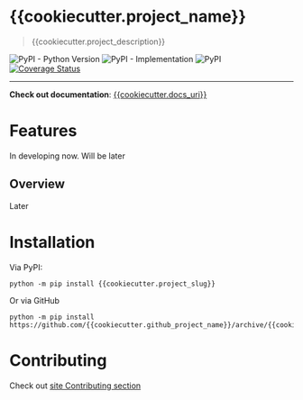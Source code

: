 # {{cookiecutter.project_name}}
> {{cookiecutter.project_description}}

![PyPI - Python Version](https://img.shields.io/pypi/pyversions/{{cookiecutter.project_slug}})
![PyPI - Implementation](https://img.shields.io/pypi/implementation/{{cookiecutter.project_slug}})
![PyPI](https://img.shields.io/pypi/v/{{cookiecutter.project_slug}})
[![Coverage Status](https://coveralls.io/repos/github/{{cookiecutter.github_project_name}}/badge.svg?branch=main)](https://coveralls.io/github/{{cookiecutter.github_project_name}}?branch=main)
***
__**Check out documentation**__: [{{cookiecutter.docs_uri}}]({{cookiecutter.docs_uri}})

# Features
In developing now. Will be later
## Overview
Later

# Installation
Via PyPI:
```shell
python -m pip install {{cookiecutter.project_slug}}
```
Or via GitHub
```shell
python -m pip install https://github.com/{{cookiecutter.github_project_name}}/archive/{{cookiecutter.github_main_branch}}.zip
```
# Contributing
Check out [site Contributing section]({{cookiecutter.docs_uri}}contributing/)
